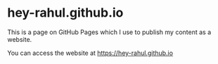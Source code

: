 # hey-rahul.github.io
This is a page on GitHub Pages which I use to publish my content as a website.

You can access the website at https://hey-rahul.github.io
